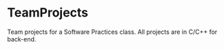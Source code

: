 TeamProjects
============

Team projects for a Software Practices class. All projects are in C/C++ for back-end.